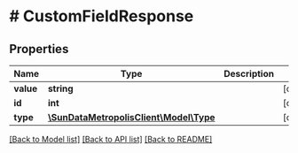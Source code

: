 # # CustomFieldResponse

## Properties

Name | Type | Description | Notes
------------ | ------------- | ------------- | -------------
**value** | **string** |  | [optional] 
**id** | **int** |  | [optional] 
**type** | [**\SunDataMetropolisClient\Model\Type**](Type.md) |  | [optional] 

[[Back to Model list]](../../README.md#documentation-for-models) [[Back to API list]](../../README.md#documentation-for-api-endpoints) [[Back to README]](../../README.md)


